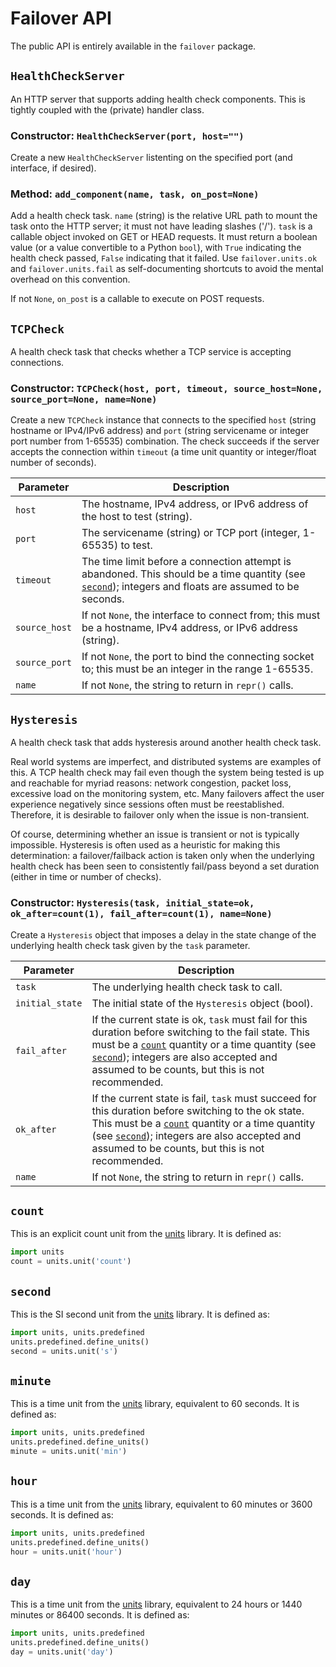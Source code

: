 # Failover API #

The public API is entirely available in the `failover` package.

## `HealthCheckServer` ##

An HTTP server that supports adding health check components.  This is tightly
coupled with the (private) handler class.

### Constructor: `HealthCheckServer(port, host="")` ###

Create a new `HealthCheckServer` listenting on the specified port (and
interface, if desired).

### Method: `add_component(name, task, on_post=None)` ###

Add a health check task.  `name` (string) is the relative URL path to mount
the task onto the HTTP server; it must not have leading slashes ('/').
`task` is a callable object invoked on GET or HEAD requests.  It must
return a boolean value (or a value convertible to a Python `bool`), with
`True` indicating the health check passed, `False` indicating that it failed.
Use `failover.units.ok` and `failover.units.fail` as self-documenting
shortcuts to avoid the mental overhead on this convention.

If not `None`, `on_post` is a callable to execute on POST requests.

## `TCPCheck` ##

A health check task that checks whether a TCP service is accepting
connections.

### Constructor: `TCPCheck(host, port, timeout, source_host=None, source_port=None, name=None)` ###

Create a new `TCPCheck` instance that connects to the specified `host`
(string hostname or IPv4/IPv6 address) and `port` (string servicename or
integer port number from 1-65535) combination.  The check succeeds if the
server accepts the connection within `timeout` (a time unit quantity or
integer/float number of seconds).

| Parameter | Description
| --------- | -----------
| `host`    | The hostname, IPv4 address, or IPv6 address of the host to test (string).
| `port`    | The servicename (string) or TCP port (integer, 1-65535) to test.
| `timeout` | The time limit before a connection attempt is abandoned.  This should be a time quantity (see [`second`](#second)); integers and floats are assumed to be seconds.
| `source_host` | If not `None`, the interface to connect from; this must be a hostname, IPv4 address, or IPv6 address (string).
| `source_port` | If not `None`, the port to bind the connecting socket to; this must be an integer in the range 1-65535.
| `name` | If not `None`, the string to return in `repr()` calls.

## `Hysteresis` ##

A health check task that adds hysteresis around another health check task.

Real world systems are imperfect, and distributed systems are examples of
this.  A TCP health check may fail even though the system being tested is
up and reachable for myriad reasons: network congestion, packet loss,
excessive load on the monitoring system, etc.  Many failovers affect the
user experience negatively since sessions often must be reestablished.
Therefore, it is desirable to failover only when the issue is non-transient.

Of course, determining whether an issue is transient or not is typically
impossible.  Hysteresis is often used as a heuristic for making this
determination:  a failover/failback action is taken only when the
underlying health check has been seen to consistently fail/pass beyond a set
duration (either in time or number of checks).

### Constructor: `Hysteresis(task, initial_state=ok, ok_after=count(1), fail_after=count(1), name=None)` ###

Create a `Hysteresis` object that imposes a delay in the state change of the
underlying health check task given by the `task` parameter.

| Parameter | Description
| --------- | -----------
| `task`    | The underlying health check task to call.
| `initial_state` | The initial state of the `Hysteresis` object (bool).
| `fail_after` | If the current state is ok, `task` must fail for this duration before switching to the fail state.  This must be a [`count`](#count) quantity or a time quantity (see [`second`](#second)); integers are also accepted and assumed to be counts, but this is not recommended.
| `ok_after` | If the current state is fail, `task` must succeed for this duration before switching to the ok state.  This must be a [`count`](#count) quantity or a time quantity (see [`second`](#second)); integers are also accepted and assumed to be counts, but this is not recommended.
| `name` | If not `None`, the string to return in `repr()` calls.

## `count` ##

This is an explicit count unit from the [units](https://pypi.python.org/pypi/units/) library.  It is defined as:
```python
import units
count = units.unit('count')
```

## `second` ##

This is the SI second unit from the [units](https://pypi.python.org/pypi/units/) library.  It is defined as:
```python
import units, units.predefined
units.predefined.define_units()
second = units.unit('s')
```

## `minute` ##

This is a time unit from the [units](https://pypi.python.org/pypi/units/) library, equivalent to 60 seconds.  It is defined as:
```python
import units, units.predefined
units.predefined.define_units()
minute = units.unit('min')
```

## `hour` ##

This is a time unit from the [units](https://pypi.python.org/pypi/units/) library, equivalent to 60 minutes or 3600 seconds.  It is defined as:
```python
import units, units.predefined
units.predefined.define_units()
hour = units.unit('hour')
```

## `day` ##

This is a time unit from the [units](https://pypi.python.org/pypi/units/) library, equivalent to 24 hours or 1440 minutes or 86400 seconds.  It is defined as:
```python
import units, units.predefined
units.predefined.define_units()
day = units.unit('day')
```
